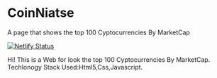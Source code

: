 # CoinNiatse
A page that shows the top 100 Cyptocurrencies By MarketCap

[![Netlify Status](https://api.netlify.com/api/v1/badges/abcca202-8433-42d8-8c54-c34e86630d53/deploy-status)](https://app.netlify.com/sites/coiniatse/deploys)

Hi! This is a Web for look the top 100 Cyptocurrencies By MarketCap.
Techlonogy Stack Used:Html5,Css,Javascript.
